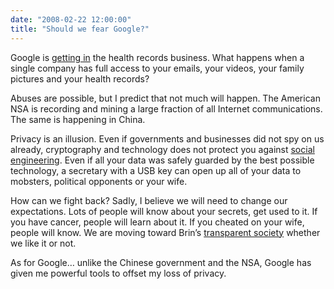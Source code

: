 ```yaml
---
date: "2008-02-22 12:00:00"
title: "Should we fear Google?"
---
```




Google is [getting in](http://errdocs.myway.com/) the health records business. What happens when a single company has full access to your emails, your videos, your family pictures and your health records?

Abuses are possible, but I predict that not much will happen. The American NSA is recording and mining a large fraction of all Internet communications. The same is happening in China.

Privacy is an illusion. Even if governments and businesses did not spy on us already, cryptography and technology does not protect you against [social engineering](https://en.wikipedia.org/wiki/Social_engineering_%28security%29). Even if all your data was safely guarded by the best possible technology, a secretary with a USB key can open up all of your data to mobsters, political opponents or your wife.

How can we fight back? Sadly, I believe we will need to change our expectations. Lots of people will know about your secrets, get used to it. If you have cancer, people will learn about it. If you cheated on your wife, people will know. We are moving toward Brin&rsquo;s [transparent society](https://en.wikipedia.org/wiki/The_Transparent_Society) whether we like it or not.

As for Google&hellip; unlike the Chinese government and the NSA, Google has given me powerful tools to offset my loss of privacy. 

